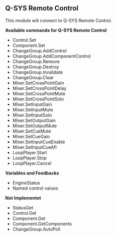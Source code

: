 ## Q-SYS Remote Control

This module will connect to Q-SYS Remote Control.

**Available commands for Q-SYS Remote Control**
* Control.Set
* Component.Set
* ChangeGroup.AddControl
* ChangeGroup.AddComponentControl
* ChangeGroup.Remove
* ChangeGroup.Destroy
* ChangeGroup.Invalidate
* ChangeGroup.Clear
* Mixer.SetCrossPointGain
* Mixer.SetCrossPointDelay
* Mixer.SetCrossPointMute
* Mixer.SetCrossPointSolo
* Mixer.SetInputGain
* Mixer.SetInputMute
* Mixer.SetInputSolo
* Mixer.SetOutputGain
* Mixer.SetOutputMute
* Mixer.SetCueMute
* Mixer.SetCueGain
* Mixer.SetInputCueEnable
* Mixer.SetInputCueAfl
* LoopPlayer.Start
* LoopPlayer.Stop
* LoopPlayer.Cancel

**Variables and Feedbacks**
* EngineStatus
* Named control values

**Not Implementet**
* StatusGet
* Control.Get
* Component.Get
* Component.GetComponents
* ChangeGroup.AutoPoll
